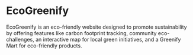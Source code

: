 # EcoGreenify
EcoGreenify is an eco-friendly website designed to promote sustainability by offering features like carbon footprint tracking, community eco-challenges, an interactive map for local green initiatives, and a Greenify Mart for eco-friendly products.
